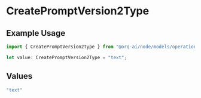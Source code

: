 # CreatePromptVersion2Type

## Example Usage

```typescript
import { CreatePromptVersion2Type } from "@orq-ai/node/models/operations";

let value: CreatePromptVersion2Type = "text";
```

## Values

```typescript
"text"
```